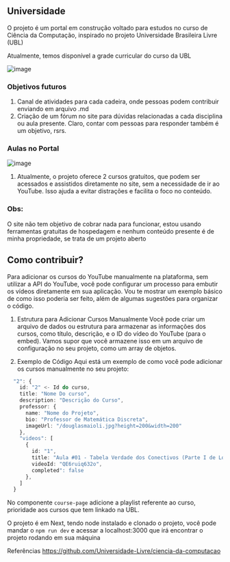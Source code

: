 ## Universidade
O projeto é um portal em construção voltado para estudos no curso de Ciência da Computação, inspirado no projeto Universidade Brasileira Livre (UBL)

Atualmente, temos disponível a grade curricular do curso da UBL

![image](https://github.com/user-attachments/assets/f668e7ed-f89c-4bfb-b7e7-5b90d9b8261f)

### Objetivos futuros
1. Canal de atividades para cada cadeira, onde pessoas podem contribuir enviando em arquivo .md
2. Criação de um fórum no site para dúvidas relacionadas a cada disciplina ou aula presente. Claro, contar com pessoas para responder também é um objetivo, rsrs.

### Aulas no Portal
![image](https://github.com/user-attachments/assets/a260f2fb-0e39-4281-8987-63b231a632e1)

1. Atualmente, o projeto oferece 2 cursos gratuitos, que podem ser acessados e assistidos diretamente no site, sem a necessidade de ir ao YouTube. Isso ajuda a evitar distrações e facilita o foco no conteúdo.

### Obs: 

O site não tem objetivo de cobrar nada para funcionar, estou usando ferramentas gratuitas de hospedagem e nenhum conteúdo presente é de minha propriedade, se trata de um projeto aberto

## Como contribuir?

Para adicionar os cursos do YouTube manualmente na plataforma, sem utilizar a API do YouTube, você pode configurar um processo para embutir os vídeos diretamente em sua aplicação. Vou te mostrar um exemplo básico de como isso poderia ser feito, além de algumas sugestões para organizar o código.

1. Estrutura para Adicionar Cursos Manualmente
Você pode criar um arquivo de dados ou estrutura para armazenar as informações dos cursos, como título, descrição, e o ID do vídeo do YouTube (para o embed). Vamos supor que você armazene isso em um arquivo de configuração no seu projeto, como um array de objetos.

2. Exemplo de Código
Aqui está um exemplo de como você pode adicionar os cursos manualmente no seu projeto:

```Typescript
  "2": {
    id: "2" <- Id do curso,
    title: "Nome Do curso",
    description: "Descrição do Curso",
    professor: {
      name: "Nome do Projeto",
      bio: "Professor de Matemática Discreta",
      imageUrl: "/douglasmaioli.jpg?height=200&width=200"
    },
    "videos": [
      {
        id: "1",
        title: "Aula #01 - Tabela Verdade dos Conectivos (Parte I de Lógica) | Fundamentos Matemáticos para Computação",
        videoId: "QE6ruiq632o",
        completed": false
      },
    ]
  }
```

No componente ```course-page``` adicione a playlist referente ao curso, prioridade aos cursos que tem linkado na UBL.


O projeto é em Next, tendo node instalado e clonado o projeto, você pode mandar o ```npm run dev``` e acessar a localhost:3000 que irá encontrar o projeto rodando em sua máquina

Referências
https://github.com/Universidade-Livre/ciencia-da-computacao
